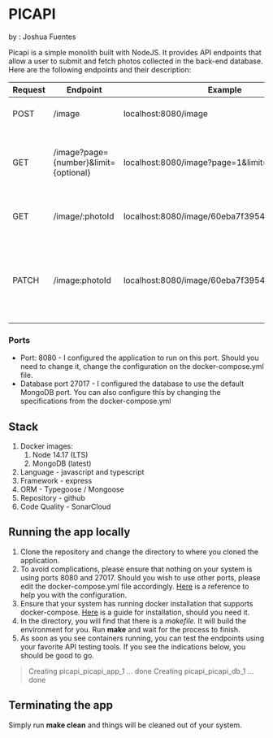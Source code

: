 # PICAPI
by : Joshua Fuentes 

Picapi is a  simple monolith built with NodeJS. It provides API endpoints that allow a user to submit and fetch photos collected in the back-end database. Here are the following endpoints and their description: 

|Request|Endpoint  |Example| Description
|--|--|--|--|
|POST|/image|localhost:8080/image|Submits photo data for storage|
|GET|/image?page={number}&limit={optional}|localhost:8080/image?page=1&limit=5|Returns a list of photos. The pagination queries are optional. 
|GET|/image/:photoId|localhost:8080/image/60eba7f3954edfde3addac1c|Returns a single photo record|
|PATCH|/image:photoId|localhost:8080/image/60eba7f3954edfde3addac1c|Makes a request to "**take**" a photo, which changes it's state of availability.|


###  Ports
*  Port: 8080 - I configured the application to run on this port. Should you need to change it, change the configuration on the docker-compose.yml file. 
* Database port 27017 - I configured the database to use the default MongoDB port. You can also configure this by changing the specifications from the docker-compose.yml

## Stack
1.  Docker images:
	1.  Node 14.17 (LTS)
	2.  MongoDB (latest)
2.  Language - javascript and typescript
3.  Framework - express
4.  ORM - Typegoose / Mongoose
5.  Repository - github
6.  Code Quality - SonarCloud

## Running the app locally
1.  Clone the repository and change the directory to where you cloned the application.
2.  To avoid complications, please ensure that nothing on your system is using ports 8080 and 27017. Should you wish to use other ports, please edit the docker-compose.yml file accordingly. [Here](https://docs.docker.com/compose/networking/) is a reference to help you with the configuration.
3.  Ensure that your system has running docker installation that supports docker-compose. [Here](https://docs.docker.com/get-docker/) is a guide for installation, should you need it.
4.  In the directory, you will find that there is a _makefile._ It will build the environment for you. Run **make** and wait for the process to finish.
5.  As soon as you see containers running, you can test the endpoints using your favorite API testing tools. If you see the indications below, you should be good to go. 

> Creating picapi_picapi_app_1 ... done
Creating picapi_picapi_db_1  ... done 

## Terminating the app
Simply run **make clean** and things will be cleaned out of your system. 
